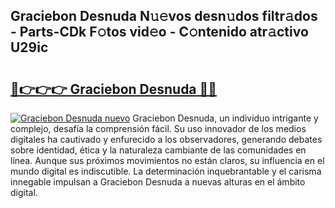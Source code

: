 ## Graciebon Desnuda N𝚞𝚎vos desn𝚞dos filtr𝚊dos - Parts-CDk F𝚘tos vid𝚎o - C𝚘ntenido atr𝚊ctivo U29ic

# <h2><a href="http://mb48xs.tromn.icu/?c=Graciebon+Desnuda">🔗👉👉👉 Graciebon Desnuda 🔗🔗</a></h2>

[![Graciebon Desnuda nuevo](https://i.imgur.com/pEAQMta.gif)](http://mb48xs.tromn.icu/?c=Graciebon+Desnuda)
Graciebon Desnuda, un individuo intrigante y complejo, desafía la comprensión fácil. Su uso innovador de los medios digitales ha cautivado y enfurecido a los observadores, generando debates sobre identidad, ética y la naturaleza cambiante de las comunidades en línea. Aunque sus próximos movimientos no están claros, su influencia en el mundo digital es indiscutible. La determinación inquebrantable y el carisma innegable impulsan a Graciebon Desnuda a nuevas alturas en el ámbito digital.

